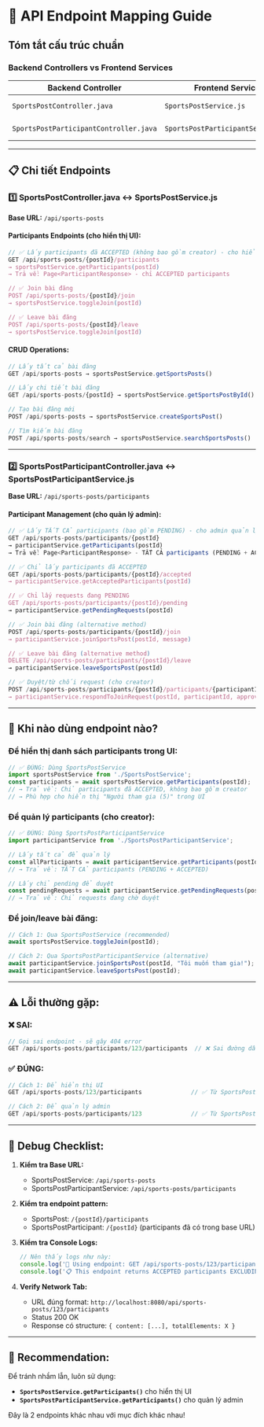 # 🔗 API Endpoint Mapping Guide

## Tóm tắt cấu trúc chuẩn

### Backend Controllers vs Frontend Services

| **Backend Controller** | **Frontend Service** | **Mục đích** |
|------------------------|---------------------|--------------|
| `SportsPostController.java` | `SportsPostService.js` | CRUD bài đăng + hiển thị participants |
| `SportsPostParticipantController.java` | `SportsPostParticipantService.js` | Quản lý participants (join/leave/manage) |

---

## 📋 Chi tiết Endpoints

### 1️⃣ **SportsPostController.java** ↔️ **SportsPostService.js**

**Base URL:** `/api/sports-posts`

#### **Participants Endpoints (cho hiển thị UI):**
```javascript
// ✅ Lấy participants đã ACCEPTED (không bao gồm creator) - cho hiển thị UI
GET /api/sports-posts/{postId}/participants
→ sportsPostService.getParticipants(postId)
→ Trả về: Page<ParticipantResponse> - chỉ ACCEPTED participants

// ✅ Join bài đăng  
POST /api/sports-posts/{postId}/join
→ sportsPostService.toggleJoin(postId)

// ✅ Leave bài đăng
POST /api/sports-posts/{postId}/leave  
→ sportsPostService.toggleJoin(postId)
```

#### **CRUD Operations:**
```javascript
// Lấy tất cả bài đăng
GET /api/sports-posts → sportsPostService.getSportsPosts()

// Lấy chi tiết bài đăng
GET /api/sports-posts/{postId} → sportsPostService.getSportsPostById()

// Tạo bài đăng mới
POST /api/sports-posts → sportsPostService.createSportsPost()

// Tìm kiếm bài đăng
POST /api/sports-posts/search → sportsPostService.searchSportsPosts()
```

---

### 2️⃣ **SportsPostParticipantController.java** ↔️ **SportsPostParticipantService.js**

**Base URL:** `/api/sports-posts/participants`

#### **Participant Management (cho quản lý admin):**
```javascript
// ✅ Lấy TẤT CẢ participants (bao gồm PENDING) - cho admin quản lý
GET /api/sports-posts/participants/{postId}
→ participantService.getParticipants(postId)  
→ Trả về: Page<ParticipantResponse> - TẤT CẢ participants (PENDING + ACCEPTED)

// ✅ Chỉ lấy participants đã ACCEPTED
GET /api/sports-posts/participants/{postId}/accepted
→ participantService.getAcceptedParticipants(postId)

// ✅ Chỉ lấy requests đang PENDING  
GET /api/sports-posts/participants/{postId}/pending
→ participantService.getPendingRequests(postId)

// ✅ Join bài đăng (alternative method)
POST /api/sports-posts/participants/{postId}/join  
→ participantService.joinSportsPost(postId, message)

// ✅ Leave bài đăng (alternative method)
DELETE /api/sports-posts/participants/{postId}/leave
→ participantService.leaveSportsPost(postId)

// ✅ Duyệt/từ chối request (cho creator)
POST /api/sports-posts/participants/{postId}/participants/{participantId}/respond
→ participantService.respondToJoinRequest(postId, participantId, approve, message)
```

---

## 🎯 **Khi nào dùng endpoint nào?**

### **Để hiển thị danh sách participants trong UI:**
```javascript
// ✅ ĐÚNG: Dùng SportsPostService  
import sportsPostService from './SportsPostService';
const participants = await sportsPostService.getParticipants(postId);
// → Trả về: Chỉ participants đã ACCEPTED, không bao gồm creator
// → Phù hợp cho hiển thị "Người tham gia (5)" trong UI
```

### **Để quản lý participants (cho creator):**
```javascript
// ✅ ĐÚNG: Dùng SportsPostParticipantService
import participantService from './SportsPostParticipantService';

// Lấy tất cả để quản lý
const allParticipants = await participantService.getParticipants(postId);
// → Trả về: TẤT CẢ participants (PENDING + ACCEPTED)

// Lấy chỉ pending để duyệt
const pendingRequests = await participantService.getPendingRequests(postId);
// → Trả về: Chỉ requests đang chờ duyệt
```

### **Để join/leave bài đăng:**
```javascript
// Cách 1: Qua SportsPostService (recommended)
await sportsPostService.toggleJoin(postId);

// Cách 2: Qua SportsPostParticipantService (alternative)  
await participantService.joinSportsPost(postId, "Tôi muốn tham gia!");
await participantService.leaveSportsPost(postId);
```

---

## ⚠️ **Lỗi thường gặp:**

### **❌ SAI:**
```javascript
// Gọi sai endpoint - sẽ gây 404 error
GET /api/sports-posts/participants/123/participants  // ❌ Sai đường dẫn
```

### **✅ ĐÚNG:**
```javascript
// Cách 1: Để hiển thị UI
GET /api/sports-posts/123/participants              // ✅ Từ SportsPostController

// Cách 2: Để quản lý admin  
GET /api/sports-posts/participants/123              // ✅ Từ SportsPostParticipantController
```

---

## 🔧 **Debug Checklist:**

1. **Kiểm tra Base URL:**
   - SportsPostService: `/api/sports-posts`
   - SportsPostParticipantService: `/api/sports-posts/participants`

2. **Kiểm tra endpoint pattern:**
   - SportsPost: `/{postId}/participants`
   - SportsPostParticipant: `/{postId}` (participants đã có trong base URL)

3. **Kiểm tra Console Logs:**
   ```javascript
   // Nên thấy logs như này:
   console.log('🎯 Using endpoint: GET /api/sports-posts/123/participants');
   console.log('📋 This endpoint returns ACCEPTED participants EXCLUDING creator');
   ```

4. **Verify Network Tab:**
   - URL đúng format: `http://localhost:8080/api/sports-posts/123/participants`
   - Status 200 OK
   - Response có structure: `{ content: [...], totalElements: X }`

---

## 🎯 **Recommendation:**

Để tránh nhầm lẫn, luôn sử dụng:
- **`SportsPostService.getParticipants()`** cho hiển thị UI
- **`SportsPostParticipantService.getParticipants()`** cho quản lý admin

Đây là 2 endpoints khác nhau với mục đích khác nhau! 